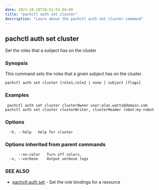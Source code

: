 ```yaml
---
date: 2023-10-18T16:51:53-04:00
title: "pachctl auth set cluster"
description: "Learn about the pachctl auth set cluster command"
---
```


## pachctl auth set cluster

Set the roles that a subject has on the cluster

### Synopsis

This command sets the roles that a given subject has on the cluster.

```
pachctl auth set cluster [role1,role2 | none ] subject [flags]
```

### Examples

```
 pachctl auth set cluster clusterOwner user:alan.watts@domain.com pachctl auth set cluster clusterWriter, clusterReader robot:my-robot
```

### Options

```
  -h, --help   help for cluster
```

### Options inherited from parent commands

```
      --no-color   Turn off colors.
  -v, --verbose    Output verbose logs
```

### SEE ALSO

* [pachctl auth set](../pachctl_auth_set)	 - Set the role bindings for a resource

